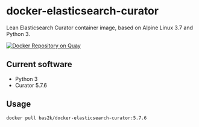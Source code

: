 # docker-elasticsearch-curator
Lean Elasticsearch Curator container image, based on Alpine Linux 3.7 and Python 3.

[![Docker Repository on Quay](https://quay.io/repository/bas2k/docker-elasticsearch-curator/status "Docker Repository on Quay")](https://quay.io/repository/bas2k/docker-elasticsearch-curator)

## Current software

* Python 3
* Curator 5.7.6

## Usage

```
docker pull bas2k/docker-elasticsearch-curator:5.7.6
```
